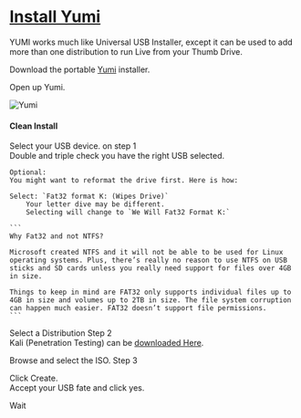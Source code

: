 # [Install Yumi](https://www.pendrivelinux.com/yumi-multiboot-usb-creator/)  

YUMI works much like Universal USB Installer, except it can be used to add more than one distribution to run Live from your Thumb Drive.

Download the portable [Yumi](https://www.pendrivelinux.com/yumi-multiboot-usb-creator/) installer.

Open up Yumi.

![Yumi](https://www.pendrivelinux.com/wp-content/uploads/YUMI-Multiboot-USB-Creator.png "Yumi")

#### Clean Install 

Select your USB device. on step 1  
    Double and triple check you have the right USB selected.  

    Optional:
    You might want to reformat the drive first. Here is how:  

    Select: `Fat32 format K: (Wipes Drive)`  
        Your letter dive may be different.  
        Selecting will change to `We Will Fat32 Format K:`

    ```
    Why Fat32 and not NTFS?  

    Microsoft created NTFS and it will not be able to be used for Linux operating systems. Plus, there’s really no reason to use NTFS on USB sticks and SD cards unless you really need support for files over 4GB in size.  

    Things to keep in mind are FAT32 only supports individual files up to 4GB in size and volumes up to 2TB in size. The file system corruption can happen much easier. FAT32 doesn’t support file permissions.  
    ```

Select a Distribution Step 2  
    Kali (Penetration Testing) can be [downloaded Here](https://www.kali.org/downloads/).


Browse and select the ISO. Step 3  

Click Create.  
Accept your USB fate and click yes.  

Wait  

